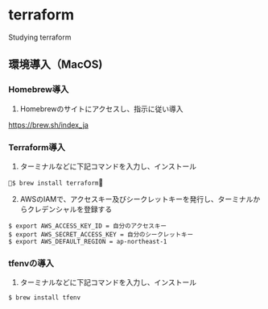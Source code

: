 # terraform
Studying terraform

## 環境導入（MacOS)
### Homebrew導入

1.  Homebrewのサイトにアクセスし、指示に従い導入

https://brew.sh/index_ja 

### Terraform導入

1. ターミナルなどに下記コマンドを入力し、インストール

```$ brew install terraform```

2. AWSのIAMで、アクセスキー及びシークレットキーを発行し、ターミナルからクレデンシャルを登録する

```
$ export AWS_ACCESS_KEY_ID = 自分のアクセスキー
$ export AWS_SECRET_ACCESS_KEY = 自分のシークレットキー
$ export AWS_DEFAULT_REGION = ap-northeast-1
```
### tfenvの導入

1. ターミナルなどに下記コマンドを入力し、インストール

```$ brew install tfenv```

